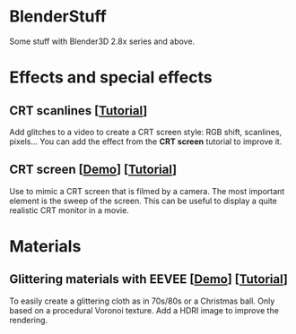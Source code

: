 # BlenderStuff
Some stuff with Blender3D 2.8x series and above.

# Effects and special effects
## CRT scanlines [[Tutorial](https://www.youtube.com/watch?v=AIRUtfEyqWw)]
Add glitches to a video to create a CRT screen style: RGB shift, scanlines, pixels... You can add the effect from the **CRT screen** tutorial to improve it.

## CRT screen [[Demo](https://vimeo.com/447801413)] [[Tutorial](https://www.youtube.com/watch?v=H2zdDpQW2QY)]
Use to mimic a CRT screen  that is filmed by a camera. The most important element is the sweep of the screen. This can be useful to display a quite realistic CRT monitor in a movie.

# Materials
## Glittering materials with EEVEE [[Demo](https://vimeo.com/457535745)] [[Tutorial](https://www.youtube.com/watch?v=2grVeESe5CI)]
To easily create a glittering cloth as in 70s/80s or a Christmas ball. Only based on a procedural Voronoi texture. Add a HDRI image to improve the rendering.
